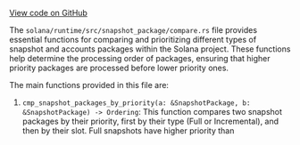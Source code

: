 [View code on GitHub](https://github.com/solana-labs/solana/tree/master/na/runtime/src/snapshot_package)

The `solana/runtime/src/snapshot_package/compare.rs` file provides essential functions for comparing and prioritizing different types of snapshot and accounts packages within the Solana project. These functions help determine the processing order of packages, ensuring that higher priority packages are processed before lower priority ones.

The main functions provided in this file are:

1. `cmp_snapshot_packages_by_priority(a: &SnapshotPackage, b: &SnapshotPackage) -> Ordering`: This function compares two snapshot packages by their priority, first by their type (Full or Incremental), and then by their slot. Full snapshots have higher priority than 